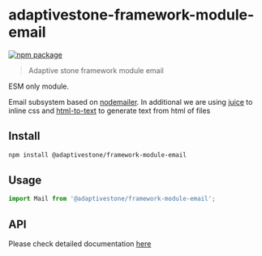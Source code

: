 # adaptivestone-framework-module-email

[![npm package](https://img.shields.io/npm/v/@adaptivestone/framework-module-email)](https://www.npmjs.com/package/@adaptivestone/framework-module-email)

> Adaptive stone framework module email

ESM only module.

Email subsystem based on [nodemailer](https://github.com/nodemailer/nodemailer). In additional we are using [juice](https://www.npmjs.com/package/juice) to inline css and [html-to-text](https://www.npmjs.com/package/html-to-text) to generate text from html of files

## Install

```bash
npm install @adaptivestone/framework-module-email
```

## Usage

```ts
import Mail from '@adaptivestone/framework-module-email';
```

## API

Please check detailed documentation [here](https://framework.adaptivestone.com/docs/email)
